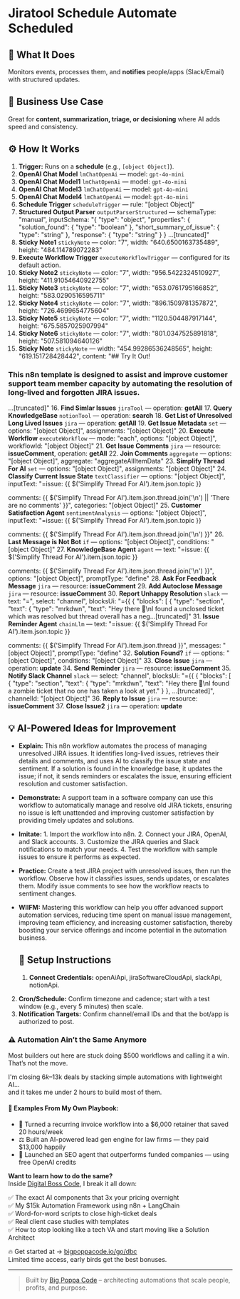 # Jiratool Schedule Automate Scheduled
  ## 🚀 What It Does
  Monitors events, processes them, and **notifies** people/apps (Slack/Email) with structured updates.
  
  ## 💼 Business Use Case
  Great for **content, summarization, triage, or decisioning** where AI adds speed and consistency.
  
  ## ⚙️ How It Works
  1. **Trigger:** Runs on a **schedule** (e.g., `[object Object]`).
  2. **OpenAI Chat Model** `lmChatOpenAi` — model: `gpt-4o-mini`
3. **OpenAI Chat Model1** `lmChatOpenAi` — model: `gpt-4o-mini`
4. **OpenAI Chat Model3** `lmChatOpenAi` — model: `gpt-4o-mini`
5. **OpenAI Chat Model4** `lmChatOpenAi` — model: `gpt-4o-mini`
6. **Schedule Trigger** `scheduleTrigger` — rule: "[object Object]"
7. **Structured Output Parser** `outputParserStructured` — schemaType: "manual", inputSchema: "{
	"type": "object",
	"properties": {
		"solution_found": {
			"type": "boolean"
		},
 "short_summary_of_issue": {
 "type": "string"
 },
		"response": {
			"type": "string"
		}
	}
…[truncated]"
8. **Sticky Note1** `stickyNote` — color: "7", width: "640.6500163735489", height: "484.114789072283"
9. **Execute Workflow Trigger** `executeWorkflowTrigger` — configured for its default action.
10. **Sticky Note2** `stickyNote` — color: "7", width: "956.5422324510927", height: "411.91054640922755"
11. **Sticky Note3** `stickyNote` — color: "7", width: "653.0761795166852", height: "583.0290516595711"
12. **Sticky Note4** `stickyNote` — color: "7", width: "896.1509781357872", height: "726.4699654775604"
13. **Sticky Note5** `stickyNote` — color: "7", width: "1120.504487917144", height: "675.5857025907994"
14. **Sticky Note6** `stickyNote` — color: "7", width: "801.0347525891818", height: "507.581094640126"
15. **Sticky Note** `stickyNote` — width: "454.99286536248565", height: "619.151728428442", content: "## Try It Out!

### This n8n template is designed to assist and improve customer support team member capacity by automating the resolution of long-lived and forgotten JIRA issues.
…[truncated]"
16. **Find Simlar Issues** `jiraTool` — operation: **getAll**
17. **Query KnowledgeBase** `notionTool` — operation: **search**
18. **Get List of Unresolved Long Lived Issues** `jira` — operation: **getAll**
19. **Get Issue Metadata** `set` — options: "[object Object]", assignments: "[object Object]"
20. **Execute Workflow** `executeWorkflow` — mode: "each", options: "[object Object]", workflowId: "[object Object]"
21. **Get Issue Comments** `jira` — resource: **issueComment**, operation: **getAll**
22. **Join Comments** `aggregate` — options: "[object Object]", aggregate: "aggregateAllItemData"
23. **Simplify Thread For AI** `set` — options: "[object Object]", assignments: "[object Object]"
24. **Classify Current Issue State** `textClassifier` — options: "[object Object]", inputText: "=issue:
{{ $('Simplify Thread For AI').item.json.topic }}

comments:
{{ $('Simplify Thread For AI').item.json.thread.join('\n') || 'There are no comments' }}", categories: "[object Object]"
25. **Customer Satisfaction Agent** `sentimentAnalysis` — options: "[object Object]", inputText: "=issue:
{{ $('Simplify Thread For AI').item.json.topic }}

comments:
{{ $('Simplify Thread For AI').item.json.thread.join('\n') }}"
26. **Last Message is Not Bot** `if` — options: "[object Object]", conditions: "[object Object]"
27. **KnowledgeBase Agent** `agent` — text: "=issue:
{{ $('Simplify Thread For AI').item.json.topic }}

comments:
{{ $('Simplify Thread For AI').item.json.thread.join('\n') }}", options: "[object Object]", promptType: "define"
28. **Ask For Feedback Message** `jira` — resource: **issueComment**
29. **Add Autoclose Message** `jira` — resource: **issueComment**
30. **Report Unhappy Resolution** `slack` — text: "=", select: "channel", blocksUi: "={{
{
	"blocks": [
		{
			"type": "section",
			"text": {
				"type": "mrkdwn",
				"text": "Hey there 👋\nI found a unclosed ticket which was resolved but thread overall has a neg…[truncated]"
31. **Issue Reminder Agent** `chainLlm` — text: "=issue:
{{ $('Simplify Thread For AI').item.json.topic }}

comments:
{{ $('Simplify Thread For AI').item.json.thread }}", messages: "[object Object]", promptType: "define"
32. **Solution Found?** `if` — options: "[object Object]", conditions: "[object Object]"
33. **Close Issue** `jira` — operation: **update**
34. **Send Reminder** `jira` — resource: **issueComment**
35. **Notify Slack Channel** `slack` — select: "channel", blocksUi: "={{
{
	"blocks": [
		{
			"type": "section",
			"text": {
				"type": "mrkdwn",
				"text": "Hey there 👋\nI found a zombie ticket that no one has taken a look at yet."
			}
		},
	…[truncated]", channelId: "[object Object]"
36. **Reply to Issue** `jira` — resource: **issueComment**
37. **Close Issue2** `jira` — operation: **update**
  
  ## 💡 AI-Powered Ideas for Improvement
  - **Explain:** This n8n workflow automates the process of managing unresolved JIRA issues. It identifies long-lived issues, retrieves their details and comments, and uses AI to classify the issue state and sentiment. If a solution is found in the knowledge base, it updates the issue; if not, it sends reminders or escalates the issue, ensuring efficient resolution and customer satisfaction.
- **Demonstrate:** A support team in a software company can use this workflow to automatically manage and resolve old JIRA tickets, ensuring no issue is left unattended and improving customer satisfaction by providing timely updates and solutions.
- **Imitate:** 1. Import the workflow into n8n. 2. Connect your JIRA, OpenAI, and Slack accounts. 3. Customize the JIRA queries and Slack notifications to match your needs. 4. Test the workflow with sample issues to ensure it performs as expected.
- **Practice:** Create a test JIRA project with unresolved issues, then run the workflow. Observe how it classifies issues, sends updates, or escalates them. Modify issue comments to see how the workflow reacts to sentiment changes.
- **WIIFM:** Mastering this workflow can help you offer advanced support automation services, reducing time spent on manual issue management, improving team efficiency, and increasing customer satisfaction, thereby boosting your service offerings and income potential in the automation business.
  
  ## 🔧 Setup Instructions
  1. **Connect Credentials:** openAiApi, jiraSoftwareCloudApi, slackApi, notionApi.
2. **Cron/Schedule:** Confirm timezone and cadence; start with a test window (e.g., every 5 minutes) then scale.
3. **Notification Targets:** Confirm channel/email IDs and that the bot/app is authorized to post.
  
### ⚠️ Automation Ain’t the Same Anymore

Most builders out here are stuck doing $500 workflows and calling it a win.  
That’s not the move.  

I'm closing $6k–$13k deals by stacking simple automations with lightweight AI...  
and it takes me under 2 hours to build most of them.

#### 🧠 Examples From My Own Playbook:
- 🔁 Turned a recurring invoice workflow into a $6,000 retainer that saved 20 hours/week  
- ⚖️ Built an AI-powered lead gen engine for law firms — they paid $13,000 happily  
- 🚀 Launched an SEO agent that outperforms funded companies — using free OpenAI credits  

**Want to learn how to do the same?**  
Inside [Digital Boss Code](https://bigpoppacode.io/go/dbc), I break it all down:

✅ The exact AI components that 3x your pricing overnight  
✅ My $15k Automation Framework using n8n + LangChain  
✅ Word-for-word scripts to close high-ticket deals  
✅ Real client case studies with templates  
✅ How to stop looking like a tech VA and start moving like a Solution Architect  

🔥 Get started at → [bigpoppacode.io/go/dbc](https://bigpoppacode.io/go/dbc)  
Limited time access, early birds get the best bonuses.

---
> Built by [Big Poppa Code](https://bigpoppacode.io) – architecting automations that scale people, profits, and purpose.
  